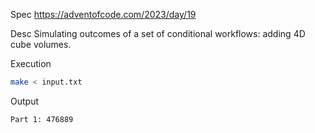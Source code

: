Spec https://adventofcode.com/2023/day/19

Desc Simulating outcomes of a set of conditional workflows: adding 4D cube volumes.

Execution

```bash
make < input.txt
```

Output

```
Part 1: 476889
```

